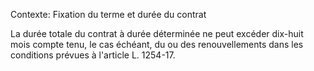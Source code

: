 Contexte: Fixation du terme et durée du contrat

La durée totale du contrat à durée déterminée ne peut excéder dix-huit mois compte tenu, le cas échéant, du ou des renouvellements dans les conditions prévues à l'article L. 1254-17.